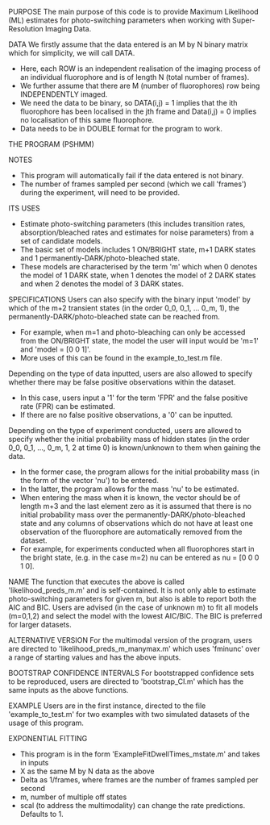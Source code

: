 PURPOSE 
The main purpose of this code is to provide Maximum Likelihood (ML) estimates for photo-switching parameters when working with Super-Resolution Imaging Data. 

DATA 
We firstly assume that the data entered is an M by N binary matrix which for simplicity, we will call DATA. 
- Here, each ROW is an independent realisation of the imaging process of an individual fluorophore and is of length N (total number of frames). 
- We further assume that there are M (number of fluorophores) row being INDEPENDENTLY imaged. 
- We need the data to be binary, so DATA(i,j) = 1 implies that the ith fluorophore has been localised in the jth frame and Data(i,j) = 0 implies no localisation of this same fluorophore. 
- Data needs to be in DOUBLE format for the program to work.

THE PROGRAM (PSHMM)

NOTES
- This program will automatically fail if the data entered is not binary. 
- The number of frames sampled per second (which we call 'frames') during the experiment, will need to be provided. 

ITS USES
- Estimate photo-switching parameters (this includes transition rates, absorption/bleached rates and estimates for noise parameters) from a set of candidate models. 
- The basic set of models includes 1 ON/BRIGHT state, m+1 DARK states and 1 permanently-DARK/photo-bleached state. 
- These models are characterised by the term 'm' which when 0 denotes the model of 1 DARK state, when 1 denotes the model of 2 DARK states and when 2 denotes the model of 3 DARK states. 

SPECIFICATIONS
Users can also specify with the binary input 'model' by which of the m+2 transient states (in the order 0_0, 0_1, ... 0_m, 1), the permanently-DARK/photo-bleached state can be reached from. 
- For example, when m=1 and photo-bleaching can only be accessed from the ON/BRIGHT state, the model the user will input would be 'm=1' and 'model = [0 0 1]'. 
- More uses of this can be found in the example_to_test.m file. 

Depending on the type of data inputted, users are also allowed to specify whether there may be false positive observations within the dataset. 
- In this case, users input a '1' for the term 'FPR' and the false positive rate (FPR) can be estimated. 
- If there are no false positive observations, a '0' can be inputted.

Depending on the type of experiment conducted, users are allowed to specify whether the initial probability mass of hidden states (in the order 0_0, 0_1, ..., 0_m, 1, 2 at time 0) is known/unknown to them when gaining the data. 
- In the former case, the program allows for the initial probability mass (in the form of the vector 'nu') to be entered. 
- In the latter, the program allows for the mass 'nu' to be estimated. 
- When entering the mass when it is known, the vector should be of length m+3 and the last element zero as it is assumed that there is no initial probability mass over the permanently-DARK/photo-bleached state and any columns of observations which do not have at least one observation of the fluorophore are automatically removed from the dataset. 
- For example, for experiments conducted when all fluorophores start in the bright state, (e.g. in the case m=2) nu can be entered as nu = [0 0 0 1 0]. 

NAME 
The function that executes the above is called 'likelihood_preds_m.m' and is self-contained. It is not only able to estimate photo-switching parameters for given m, but also is able to report both the AIC and BIC. 
Users are advised (in the case of unknown m) to fit all models (m=0,1,2) and select the model with the lowest AIC/BIC. The BIC is preferred for larger datasets.  

ALTERNATIVE VERSION
For the multimodal version of the program, users are directed to 'likelihood_preds_m_manymax.m' which uses 'fminunc' over a range of starting values and has the above inputs. 

BOOTSTRAP CONFIDENCE INTERVALS
For bootstrapped confidence sets to be reproduced, users are directed to 'bootstrap_CI.m' which has the same inputs as the above functions. 

EXAMPLE
Users are in the first instance, directed to the file 'example_to_test.m' for two examples with two simulated datasets of the usage of this program. 

EXPONENTIAL FITTING 
- This program is in the form 'ExampleFitDwellTimes_mstate.m' and takes in inputs 
- X as the same M by N data as the above
- Delta as 1/frames, where frames are the number of frames sampled per second 
- m, number of multiple off states 
- scal (to address the multimodality) can change the rate predictions. Defaults to 1. 

